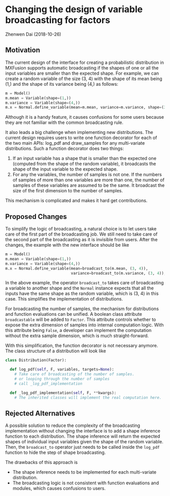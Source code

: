 # Changing the design of variable broadcasting for factors

Zhenwen Dai (2018-10-26)

## Motivation

The current design of the interface for creating a probabilistic distribution in MXFusion supports automatic broadcasting if the shapes of one or all the input variables are smaller than the expected shape. For example, we can create a random variable of the size (3, 4) with the shape of its mean being (1,) and the shape of its variance being (4,) as follows:
```py
m = Model()
m.mean = Variable(shape=(1,))
m.variance = Variable(shape=(4,))
m.x = Normal.define_variable(mean=m.mean, variance=m.variance, shape=(3, 4))
```
Although it is a handy feature, it causes confusions for some users because they are not familiar with the common broadcasting rule.

It also leads a big challenge when implementing new distributions. The current design requires users to write one function decorator for each of the two main APIs: log_pdf and draw_samples for any multi-variate distributions. Such a function decorator does two things:
1. If an input variable has a shape that is smaller than the expected one (computed from the shape of the random variable), it broadcasts the shape of the input variable to the expected shape.
2. For any the variables, the number of samples is not one. If the numbers of samples of more than one variables are more than one, the number of samples of these variables are assumed to be the same. It broadcast the size of the first dimension to the number of samples.

This mechanism is complicated and makes it hard get contributions.


## Proposed Changes

To simplify the logic of broadcasting, a natural choice is to let users take care of the first part of the broadcasting job. We still need to take care of the second part of the broadcasting as it is invisible from users. After the changes, the example with the new interface should be like
```py
m = Model()
m.mean = Variable(shape=(1,))
m.variance = Variable(shape=(4,))
m.x = Normal.define_variable(mean=broadcast_to(m.mean, (3, 4)),
                             variance=broadcast_to(m.variance, (3, 4)), shape=(3, 4))
```

In the above example, the operator ```broadcast_to``` takes care of broadcasting a variable to another shape and the ```Normal``` instance expects that all the inputs have the same shape as the random variable, which is (3, 4) in this case. This simplifies the implementation of distributions.

For broadcasting the number of samples, the mechanism for distributions and function evaluations can be unified. A boolean class attribute ```broadcastable``` will be added to ```Factor```. This attribute controls whether to expose the extra dimension of samples into internal computation logic. With this attribute being ```False```, a developer can implement the computation without the extra sample dimension, which is much straight-forward.

With this simplification, the function decorator is not necessary anymore. The class structure of a distribution will look like
```py
class Distribution(Factor):

  def log_pdf(self, F, variables, targets=None):
    # Take care of broadcasting of the number of samples.
    # or looping through the number of samples
    # call _log_pdf_implementation

  def _log_pdf_implementation(self, F, **kwargs):
    # The inherited classes will implement the real computation here.
```

## Rejected Alternatives

A possible solution to reduce the complexity of the broadcasting implementation without changing the interface is to add a shape inference function to each distribution. The shape inference will return the expected shapes of individual input variables given the shape of the random variable. Then, the ```broadcast_to``` operator just needs to be called inside the ```log_pdf``` function to hide the step of shape broadcasting.

The drawbacks of this approach is
- The shape inference needs to be implemented for each multi-variate distribution.
- The broadcasting logic is not consistent with function evaluations and modules, which causes confusions to users.
